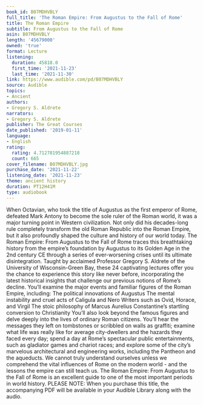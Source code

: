 ```yaml
---
book_id: B07MDHVBLY
full_title: 'The Roman Empire: From Augustus to the Fall of Rome'
title: The Roman Empire
subtitle: From Augustus to the Fall of Rome
asin: B07MDHVBLY
length: '45679000'
owned: 'true'
format: Lecture
listening:
  duration: 45818.0
  first_time: '2021-11-23'
  last_time: '2021-11-30'
link: https://www.audible.com/pd/B07MDHVBLY
source: Audible
topics:
- Ancient
authors:
- Gregory S. Aldrete
narrators:
- Gregory S. Aldrete
publisher: The Great Courses
date_published: '2019-01-11'
language:
- English
rating:
  rating: 4.712781954887218
  count: 665
cover_filename: B07MDHVBLY.jpg
purchase_date: '2021-11-22'
listening_date: '2021-11-23'
theme: ancient history
duration: PT12H41M
type: audiobook
---
```

When Octavian, who took the title of Augustus as the first emperor of Rome, defeated Mark Antony to become the sole ruler of the Roman world, it was a major turning point in Western civilization. Not only did his decades-long rule completely transform the old Roman Republic into the Roman Empire, but it also profoundly shaped the culture and history of our world today. The Roman Empire: From Augustus to the Fall of Rome traces this breathtaking history from the empire’s foundation by Augustus to its Golden Age in the 2nd century CE through a series of ever-worsening crises until its ultimate disintegration.
Taught by acclaimed Professor Gregory S. Aldrete of the University of Wisconsin-Green Bay, these 24 captivating lectures offer you the chance to experience this story like never before, incorporating the latest historical insights that challenge our previous notions of Rome’s decline. You’ll examine the major events and familiar figures of the Roman Empire, including:
The political innovations of Augustus The mental instability and cruel acts of Caligula and Nero Writers such as Ovid, Horace, and Virgil The stoic philosophy of Marcus Aurelius Constantine’s startling conversion to Christianity You’ll also look beyond the famous figures and delve deeply into the lives of ordinary Roman citizens. You’ll hear the messages they left on tombstones or scribbled on walls as graffiti; examine what life was really like for average city-dwellers and the hazards they faced every day; spend a day at Rome’s spectacular public entertainments, such as gladiator games and chariot races; and explore some of the city’s marvelous architectural and engineering works, including the Pantheon and the aqueducts.
We cannot truly understand ourselves unless we comprehend the vital influences of Rome on the modern world - and the lessons the empire can still teach us. The Roman Empire: From Augustus to the Fall of Rome is an excellent guide to one of the most important periods in world history.
PLEASE NOTE: When you purchase this title, the accompanying PDF will be available in your Audible Library along with the audio.
